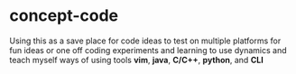 # concept-code
Using this as a save place for code ideas to test on multiple platforms
for fun ideas or one off coding experiments and learning to use dynamics
and teach myself ways of using tools
**vim**, **java**, **C/C++**, **python**, and **CLI**
